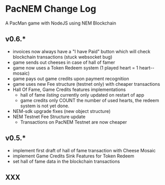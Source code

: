 # PacNEM Change Log

A PacMan game with NodeJS using NEM Blockchain

## v0.6.*

- invoices now always have a "I have Paid" button which will check blockchain transactions (stuck websocket bug)
- game sends out cheeses in case of hall of famer
- game now uses a Token Redeem system (1 played heart = 1 heart-- mosaic)
- game pays out game credits upon payment recognition
- game uses new Fee structure (testnet only) with cheaper transactions
- Hall Of Fame, Game Credits features implementations
  - hall of fame *listing* currently only updated on restart of app
  - game credits only COUNT the number of used hearts, the redeem system is not yet done.
- NEM-sdk upgrade fixes (new object structure)
- NEM Testnet Fee Structure update
  - Transactions on PacNEM Testnet are now cheaper

## v0.5.*

- implement first draft of hall of fame transaction with Cheese Mosaic
- implement Game Credits Sink Features for Token Redeem
- set hall of fame data in the blockchain transactions

## XXX
